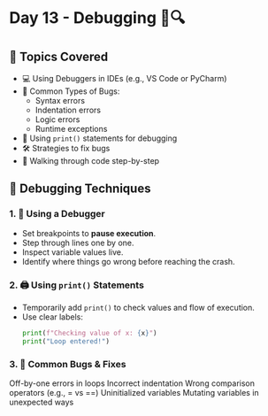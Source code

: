 # Day 13 - Debugging 🐞🔍

## 🧠 Topics Covered
- 💻 Using Debuggers in IDEs (e.g., VS Code or PyCharm)
- 🐛 Common Types of Bugs:
  - Syntax errors
  - Indentation errors
  - Logic errors
  - Runtime exceptions
- 🔎 Using `print()` statements for debugging
- 🛠️ Strategies to fix bugs
- 🔁 Walking through code step-by-step

## 🔧 Debugging Techniques

### 1. 🐍 Using a Debugger
- Set breakpoints to **pause execution**.
- Step through lines one by one.
- Inspect variable values live.
- Identify where things go wrong before reaching the crash.

### 2. 🖨 Using `print()` Statements
- Temporarily add `print()` to check values and flow of execution.
- Use clear labels:
  ```python
  print(f"Checking value of x: {x}")
  print("Loop entered!")
### 3. 💭 Common Bugs & Fixes
Off-by-one errors in loops
Incorrect indentation
Wrong comparison operators (e.g., = vs ==)
Uninitialized variables
Mutating variables in unexpected ways
